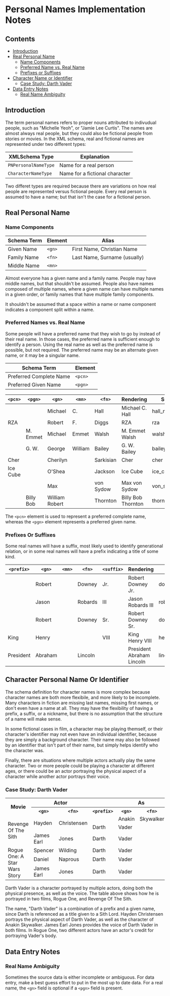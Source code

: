 # Personal Names Implementation Notes


## Contents

 * [Introduction](#introduction)
 * [Real Personal Name](#real-personal-name)
   * [Name Components](#name-components)
   * [Preferred Name vs. Real Name](#preferred-name-vs-real-name)
   * [Prefixes or Suffixes](#prefixes-or-suffixes)
 * [Character Name or Identifier](#character-name-or-identifier)
   * [Case Study: Darth Vader](#case-study-darth-vader)
 * [Data Entry Notes](#data-entry-notes)
   * [Real Name Ambiguity](#real-name-ambiguity)

## Introduction

The term personal names refers to proper nouns attributed to indivudual people, such as "Michelle Yeoh", or
"Jamie Lee Curtis".  The names are almost always real people, but they could also be fictional people
from stories or movies.  In the XML schema, real and fictional names are represented under two
different types:

| XMLSchema Type | Explanation |
|------|-------------|
| `PNPersonalNameType` | Name for a real person |
| `CharacterNameType` | Name for a fictional character |

Two differet types are required because there are variations on how real people are represented versus 
fictional people.  Every real person is assumed to have a name; but that isn't the case for
a fictional person.

## Real Personal Name

### Name Components

| Schema Term | Element | Alias |
|-------------|---------|-------|
| Given Name | `<gn>` | First Name, Christian Name |
| Family Name | `<fn>` | Last Name, Surname (usually) |
| Middle Name | `<mn>` | |


Almost everyone has a given name and a family name.  People may have middle names, but that
shouldn't be assumed.  People also have names composed of multiple names, where a given name
can have multiple names in a given order, or family names that have multiple family components.

It shouldn't be assumed that a space within a name or name component indicates a component
split within a name.

### Preferred Names vs. Real Name

Some people will have a preferred name that they wish to go by instead of their real name.  In those cases, 
the preferred name is sufficient enough to identify a person.  Using the real name as well as the 
preferred name is possible, but not required.  The preferred name may be an alternate given name,
or it may be a singular name.

| Schema Term | Element |
|-------------|---------|
| Preferred Complete Name | `<pcn>` |
| Preferred Given Name | `<pgn>` |


| `<pcn>` | `<pgn>` | `<gn>` | `<mn>` | `<fn>` | Rendering | Sort Value |
|-------|-------|------|------|------|-----------|------------|
|       |       | Michael | C. | Hall | Michael C. Hall | hall_michael_c |
| RZA   |       | Robert | F. | Diggs| RZA | rza |
|       | M. Emmet | Michael | Emmet | Walsh | M. Emmet Walsh | walsh_m_emmet |
|       | G. W. | George | William | Bailey | G. W. Bailey | bailey_g_w |
| Cher  |       | Cherilyn | | Sarkisian | Cher | cher |
| Ice Cube |    | O'Shea | | Jackson | Ice Cube | ice_cube |
|       |       | Max | | von Sydow | Max von Sydow | von_sydow_max |
|       | Billy Bob | William Robert | | Thornton | Billy Bob Thornton | thornton_billy_bob |

The `<pcn>` element is used to represent a preferred complete name, whereas the `<pgn>` element 
represents a preferred given name.

### Prefixes Or Suffixes

Some real names will have a suffix, most likely used to identify generational relation, or
in some real names will have a prefix indicating a title of some kind.

| `<prefix>` | `<gn>` | `<mn>` | `<fn>` | `<suffix>` | Rendering | Sort Value |
|----------|------|------|------|--------|-----------|------------|
|          | Robert |    | Downey | Jr.  | Robert Downey Jr. | downey_robert |
|          | Jason |     | Robards | III | Jason Robards III | robards_jason |
|          | Robert |    | Downey | Sr.  | Robert Downey Sr. | downey_robert |
| King     | Henry |     |        | VIII | King Henry VIII | henry |
| President | Abraham |  | Lincoln |     | President Abraham Lincoln | lincoln_abraham |


## Character Personal Name Or Identifier

The schema definition for character names is more complex because character names are
both more flexibile, and more likely to be incomplete.  Many characters in fiction are 
missing last names, missing first names, or don't even have a name at all.  They 
may have the flexibility of having a prefix, a suffix, or a nickname, but there is 
no assumption that the structure of a name will make sense.

In some fictional cases in film, a character may be playing themself, or their 
character's identifier may not even have an individual identifier, because they 
are simply a background character.  Their name may also be followed by an 
identifier that isn't part of their name, but simply helps identify who the 
character was.

Finally, there are situations where multiple actors actually play the same 
character.  Two or more people could be playing a character at different ages, or there
could be an actor portraying the physical aspect of a character while another actor
portrays their voice.

### Case Study: Darth Vader

<table>
<tr>
<th rowspan='2'>Movie</th><th colspan='2'>Actor</th><th colspan='4'>As</th></tr>
<tr>
 <th><code>&lt;gn&gt;</code></th>
 <th><code>&lt;fn&gt;</code></th>
 <th><code>&lt;prefix&gt;</code></th>
 <th><code>&lt;gn&gt;</code></th>
 <th><code>&lt;fn&gt;</code></th>
 <th><code>&lt;aspect&gt;</code></th>
</tr>
<tr>
 <td rowspan='3'>Revenge Of The Sith</td>
 <td rowspan='2'>Hayden</td>
 <td rowspan='2'>Christensen</td>
 <td>&nbsp;</td>
 <td>Anakin</td>
 <td>Skywalker</td>
 <td>&nbsp;</td>
</tr>
<tr>
 <td>Darth</td>
 <td>Vader</td>
 <td>&nbsp;</td>
 <td>body</td>
</tr>
<tr>
 <td>James Earl</td>
 <td>Jones</td>
 <td>Darth</td>
 <td>Vader</td>
 <td>&nbsp;</td>
 <td>voice</td>
</tr>
<tr>
 <td rowspan='3'>Rogue One: A Star Wars Story</td>
 <td>Spencer</td>
 <td>Wilding</td>
 <td>Darth</td>
 <td>Vader</td>
 <td>&nbsp;</td>
 <td>body</td>
</tr>
<tr>
 <td>Daniel</td>
 <td>Naprous</td>
 <td>Darth</td>
 <td>Vader</td>
 <td>&nbsp;</td>
 <td>body</td>
</tr>
<tr>
 <td>James Earl</td>
 <td>Jones</td>
 <td>Darth</td>
 <td>Vader</td>
 <td>&nbsp;</td?>
 <td>voice</td>
</tr>
</table>

Darth Vader is a character portrayed by multiple actors, doing both the physical presence, as well as 
the voice.  The table above shows how he is portrayed in two films, Rogue One, and Revenge Of The
Sith.

The name, "Darth Vader" is a combination of a prefix and a given name, since Darth is referenced as 
a title given to a Sith Lord.  Hayden Christensen portrays the physical aspect of Darth Vader, as
well as the character of Anakin Skywalker.  James Earl Jones provides the voice of Darth Vader in 
both films.  In Rogue One, two different actors have an actor's credit for portraying Vader's body.

## Data Entry Notes

### Real Name Ambiguity

Sometimes the source data is either incomplete or ambiguous.  For data entry, make a best 
guess effort to put in the most up to date data.  For a real name, the `<gn>` field is 
optional if a `<pgn>` field is present.
